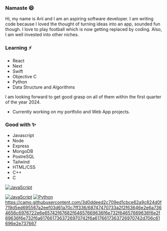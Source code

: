 ### Namaste 😄

<!--
**slama-pakhrin/slama-pakhrin** is a ✨ _special_ ✨ repository because its `README.md` (this file) appears on your GitHub profile.

Here are some ideas to get you started:

- 🔭 I’m currently working on ...
- 🌱 I’m currently learning ...
- 👯 I’m looking to collaborate on ...
- 🤔 I’m looking for help with ...
- 💬 Ask me about ...
- 📫 How to reach me: ...
- 😄 Pronouns: ...
- ⚡ Fun fact: ...
-->
Hi, my name is Arii and I am an aspiring software developer. I am writing code because I loved the thought of turning ideas into an app, sounded fun though.
I love to play football which is now getting replaced by coding. Also, I am well invested into other niches.

### Learning ⚡

- React
- Next
- Swift
- Objective C
- Python
- Data Structure and Algorithms
  
I am looking forward to get good grasp on all of them within the first quarter of the year 2024.
* Currently working on my portfolio and Web App projects.

### Good with ✨

- Javascript
- Node
- Express
- MongoDB
- PostreSQL
- Tailwind
- HTML/CSS
- C++
- C

[![JavaScript](https://img.shields.io/badge/JavaScript-yellow.svg?logo=javascript&logoColor=white)](https://developer.mozilla.org/en-US/docs/Web/JavaScript)

[![JavaScript](https://img.shields.io/badge/JavaScript-yellow.svg)](https://javascript.com)
[![Python](https://img.shields.io/badge/Python-blue.svg)](https://python.org)
https://camo.githubusercontent.com/3d0ddeed2c709ed1cbce62a9c624d0f719d5ed695567a2eef03d61a70c7ff336/68747470733a2f2f63646e2e6a7364656c6976722e6e65742f67682f64657669636f6e732f64657669636f6e2f69636f6e732f6a6176617363726970742f6a6176617363726970742d706c61696e2e737667
